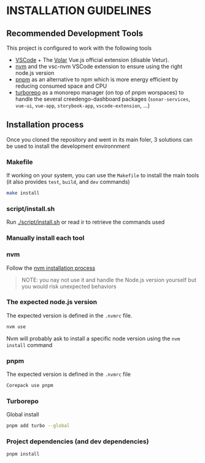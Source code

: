 # INSTALLATION GUIDELINES

## Recommended Development Tools

This project is configured to work with the following tools

- [VSCode](https://code.visualstudio.com/) + The [Volar](https://marketplace.visualstudio.com/items?itemName=Vue.volar) Vue.js official extension (disable Vetur).
- [nvm](https://github.com/nvm-sh/nvm) and the vsc-nvm VSCode extension to ensure using the right node.js version
- [pnpm](https://pnpm.io/) as an alternative to npm which is more energy efficient by reducing consumed space and CPU
- [turborepo](https://turborepo.com/) as a monorepo manager (on top of pnpm worspaces) to handle the several creedengo-dashboard packages (`sonar-services`, `vue-ui`, `vue-app`, `storybook-app`, `vscode-extension`, ...)

## Installation process

Once you cloned the repository and went in its main foler, 3 solutions can be used to install the development environnment

### Makefile

If working on your system, you can use the `Makefile` to install the main tools (it also provides `test`, `build`, and `dev` commands)

```sh
make install
```

### script/install.sh

Run [./script/install.sh](./scripts/install.sh) or read ir to retrieve the commands used  

### Manually install each tool

### nvm

Follow the [nvm installation process](https://github.com/nvm-sh/nvm?tab=readme-ov-file#install--update-script)

> NOTE: you nay not use it and handle the Node.js version yourself but you would risk unexpected behaviors

### The expected node.js version

The expected version is defined in the `.nvmrc` file.

```sh
nvm use
```

Nvm will probably ask to install a specific node version using the `nvm install` command

### pnpm

The expected version is defined in the `.nvmrc` file

```sh
Corepack use pnpm
```

### Turborepo

Global install

```sh
pnpm add turbo --global  
```

### Project dependencies (and dev dependencies)

```sh
pnpm install
```
